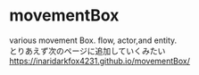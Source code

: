 # movementBox
various movement Box. flow, actor,and entity.  
とりあえず次のページに追加していくみたい  
https://inaridarkfox4231.github.io/movementBox/
